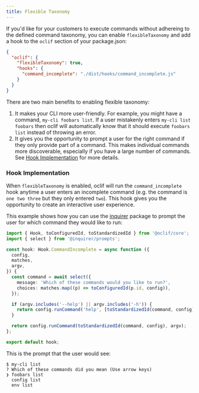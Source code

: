 ```yaml
---
title: Flexible Taxonomy
---
```


If you'd like for your customers to execute commands without adhereing to the defined command taxonomy, you can enable `flexibleTaxonomy` and add a hook to the `oclif` section of your package.json:

```json
{
  "oclif": {
    "flexibleTaxonomy": true,
    "hooks": {
      "command_incomplete": "./dist/hooks/command_incomplete.js"
    }
  }
}
```

There are two main benefits to enabling flexible taxonomy:

1. It makes your CLI more user-friendly. For example, you might have a command, `my-cli foobars list`. If a user mistakenly enters `my-cli list foobars` then oclif will automatically know that it should execute `foobars list` instead of throwing an error.
2. It gives you the opportunity to prompt a user for the right command if they only provide part of a command. This makes individual commands more discoverable, especially if you have a large number of commands. See [Hook Implementation](#hook-implementation) for more details.

### Hook Implementation

When `flexibleTaxonomy` is enabled, oclif will run the `command_incomplete` hook anytime a user enters an incomplete command (e.g. the command is `one two three` but they only entered `two`). This hook gives you the opportunity to create an interactive user experience.

This example shows how you can use the [inquirer](https://www.npmjs.com/package/inquirer) package to prompt the user for which command they would like to run:

```typescript
import { Hook, toConfiguredId, toStandardizedId } from '@oclif/core';
import { select } from '@inquirer/prompts';

const hook: Hook.CommandIncomplete = async function ({
  config,
  matches,
  argv,
}) {
  const command = await select({
    message: 'Which of these commands would you like to run?',
    choices: matches.map((p) => toConfiguredId(p.id, config)),
  });

  if (argv.includes('--help') || argv.includes('-h')) {
    return config.runCommand('help', [toStandardizedId(command, config)]);
  }

  return config.runCommand(toStandardizedId(command, config), argv);
};

export default hook;
```

This is the prompt that the user would see:

```
$ my-cli list
? Which of these commands did you mean (Use arrow keys)
❯ foobars list
  config list
  env list
```
